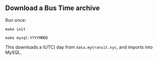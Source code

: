## Download a Bus Time archive

Run once:
```
make init
```

```
make mysql-YYYYMMDD
```

This downloads a (UTC) day from `data.mytransit.nyc`, and imports into MySQL.
